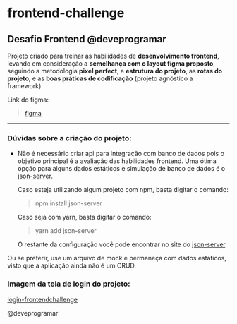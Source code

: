 # frontend-challenge

## Desafio Frontend @deveprogramar

Projeto criado para treinar as habilidades de **desenvolvimento frontend**, levando em consideração a **semelhança com o layout figma proposto**, seguindo a metodologia **pixel perfect**, a **estrutura do projeto**, as **rotas do projeto**, e as **boas práticas de codificação** (projeto agnóstico a framework).

Link do figma:
> [figma](https://duckduckgo.com](https://www.figma.com/design/EGdfwIjpSS8XHEcCov1HAQ/Frontend-Challenge?node-id=0-1&t=exrnm1HifUsS51iS-1))

---
### Dúvidas sobre a criação do projeto:

- Não é necessário criar api para integração com banco de dados pois o objetivo principal é a avaliação das habilidades frontend. Uma ótima opção para alguns dados estáticos e simulação de banco de dados é o [json-server](https://www.npmjs.com/package/json-server).

  Caso esteja utilizando algum projeto com npm, basta digitar o comando:
    > npm install json-server

  Caso seja com yarn, basta digitar o comando:
    > yarn add json-server

  O restante da configuração você pode encontrar no site do [json-server](https://www.npmjs.com/package/json-server).

Ou se preferir, use um arquivo de mock e permaneça com dados estáticos, visto que a aplicação ainda não é um CRUD.

### Imagem da tela de login do projeto:
[login-frontendchallenge](https://github.com/LukasdeSouza/frontend-challenge/assets/99886292/ce544d4f-547b-4170-94ad-680e65cc0a4e)

@deveprogramar



